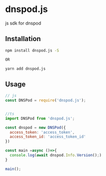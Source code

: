 # dnspod.js
js sdk for dnspod

## Installation 
```bash
npm install dnspod.js -S

OR

yarn add dnspod.js
```

## Usage
```javascript
// js
const DNSPod = require('dnspod.js');


//ts
import DNSPod from 'dnspod.js';

const dnspod = new DNSPod({
  access_token: 'access_token',
  access_token_id: 'access_token_id'
})

const main =async ()=>{
  console.log(await dnspod.Info.Version();)
}

main();
```
